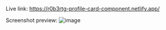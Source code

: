 Live link: https://r0b3rtg-profile-card-component.netlify.app/

Screenshot preview:
![image](https://user-images.githubusercontent.com/54260004/147661123-a4048db1-a69c-4ca2-822f-7703c38ebf5d.png)
